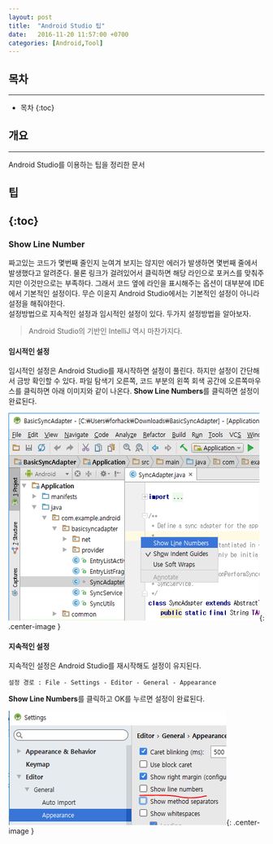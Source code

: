 ```yaml
---
layout: post
title:  "Android Studio 팁"
date:   2016-11-20 11:57:00 +0700
categories: [Android,Tool]
---
```

## 목차
---
* 목차
{:toc}

## 개요
---
Android Studio를 이용하는 팁을 정리한 문서

## 팁
{:toc}
---

### Show Line Number 
짜고있는 코드가 몇번째 줄인지 눈여겨 보지는 않지만 에러가 발생하면 몇번째 줄에서 발생했다고 알려준다.
물론 링크가 걸려있어서 클릭하면 해당 라인으로 포커스를 맞춰주지만 이것만으로는 부족하다.
그래서 코드 옆에 라인을 표시해주는 옵션이 대부분에 IDE에서 기본적인 설정이다.
무슨 이윤지 Android Studio에서는 기본적인 설정이 아니라 설정을 해줘야한다.   
설정방법으로 지속적인 설정과 임시적인 설정이 있다.
두가지 설정방법을 알아보자.

> Android Studio의 기반인 IntelliJ 역시 마찬가지다.

#### 임시적인 설정
임시적인 설정은 Android Studio를 재시작하면 설정이 풀린다. 하지만 설정이 간단해서 금방 확인할 수 있다.
파일 탐색기 오른쪽, 코드 부분의 왼쪽 회색 공간에 오른쪽마우스를 클릭하면 아래 이미지와 같이 나온다.
**Show Line Numbers**를 클릭하면 설정이 완료된다.

![line-number-easy](https://raw.githubusercontent.com/leesanghyeok/leesanghyeok.github.io/master/static/img/_posts/line-number-easy.png){: .center-image }

#### 지속적인 설정
지속적인 설정은 Android Studio를 재시작해도 설정이 유지된다.
```
설정 경로 : File - Settings - Editor - General - Appearance
```

**Show Line Numbers**를 클릭하고 OK를 누르면 설정이 완료된다.

![line-number-easy](https://raw.githubusercontent.com/leesanghyeok/leesanghyeok.github.io/master/static/img/_posts/line-number-complex.png){: .center-image }
